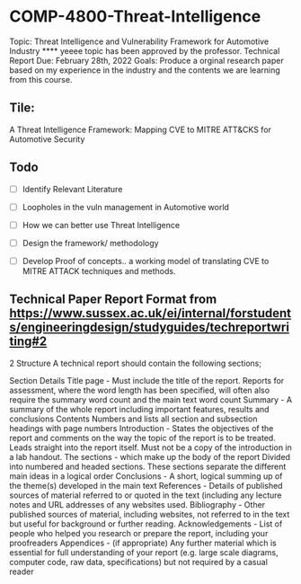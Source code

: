 # COMP-4800-Threat-Intelligence

Topic: Threat Intelligence and Vulnerability Framework for Automotive Industry
**** yeeee topic has been approved by the professor. 
Technical Report Due: February 28th, 2022
Goals: Produce a orginal research paper based on my experience in the industry and the contents we are learning from this course.

## Tile: 
A Threat Intelligence Framework: Mapping CVE to MITRE ATT&CKS for Automotive Security

## Todo
- [ ] Identify Relevant Literature
- [ ] Loopholes in the vuln management in Automotive world
- [ ] How we can better use Threat Intelligence
- [ ] Design the framework/ methodology
- [ ] Develop Proof of concepts.. a working model of translating CVE to MITRE ATTACK techniques and methods. 


## Technical Paper Report Format from https://www.sussex.ac.uk/ei/internal/forstudents/engineeringdesign/studyguides/techreportwriting#2


2 Structure
A technical report should contain the following sections;

Section	Details
Title page - Must include the title of the report. Reports for assessment, where the word length has been specified, will often also require the summary word count and the main text word count
Summary	- A summary of the whole report including important features, results and conclusions
Contents	Numbers and lists all section and subsection headings with page numbers
Introduction - 	States the objectives of the report and comments on the way the topic of the report is to be treated. Leads straight into the report itself. Must not be a copy of the introduction in a lab handout.
The sections -  which make up the body of the report	Divided into numbered and headed sections. These sections separate the different main ideas in a logical order
Conclusions - 	A short, logical summing up of the theme(s) developed in the main text
References	- Details of published sources of material referred to or quoted in the text (including any lecture notes and URL addresses of any websites used.
Bibliography	- Other published sources of material, including websites, not referred to in the text but useful for background or further reading.
Acknowledgements	- List of people who helped you research or prepare the report, including your proofreaders
Appendices -  (if appropriate)	Any further material which is essential for full understanding of your report (e.g. large scale diagrams, computer code, raw data, specifications) but not required by a casual reader


